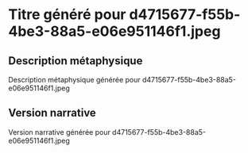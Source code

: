 # Titre généré pour d4715677-f55b-4be3-88a5-e06e951146f1.jpeg

## Description métaphysique
Description métaphysique générée pour d4715677-f55b-4be3-88a5-e06e951146f1.jpeg

## Version narrative
Version narrative générée pour d4715677-f55b-4be3-88a5-e06e951146f1.jpeg
